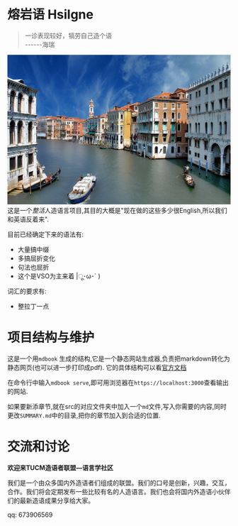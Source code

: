 # 熔岩语 Hsilgne

> 一诊表现较好，犒劳自己造个语  
> ------海瑞
> 
![封面图](./cover.jpg)
这是一个*整活*人造语言项目,其目的大概是"现在做的这些多少很English,所以我们和英语反着来".

目前已经确定下来的语法有:

- 大量搞中缀
- 多搞屈折变化
- 句法也屈折
- 这个是VSO为主来着  |ू･ω･` )
  
词汇的要求有:
- 整拉丁一点

# 项目结构与维护 

这是一个用`mdbook` 生成的结构,它是一个静态网站生成器,负责把markdown转化为静态网页(也可以进一步打印成pdf). 它的具体结构可以看[官方文档](https://rust-lang.github.io/mdBook/index.html)

在命令行中输入`mdbook serve`,即可用浏览器在`https://localhost:3000`查看输出的网站.

如果要新添章节,就在src的对应文件夹中加入一个`md`文件,写入你需要的内容,同时更改`SUMMARY.md`中的目录,把你的章节加入到合适的位置.

# 交流和讨论

**欢迎来TUCM造语者联盟—语言学社区**

我们是一个由众多国内外造语者们组成的联盟。我们的口号是创新，兴趣，交互，合作。我们将会定期发布一些比较有名的人造语言。我们也会将国内外造语小伙伴们的最新造语成果分享给大家。

qq: 673906569